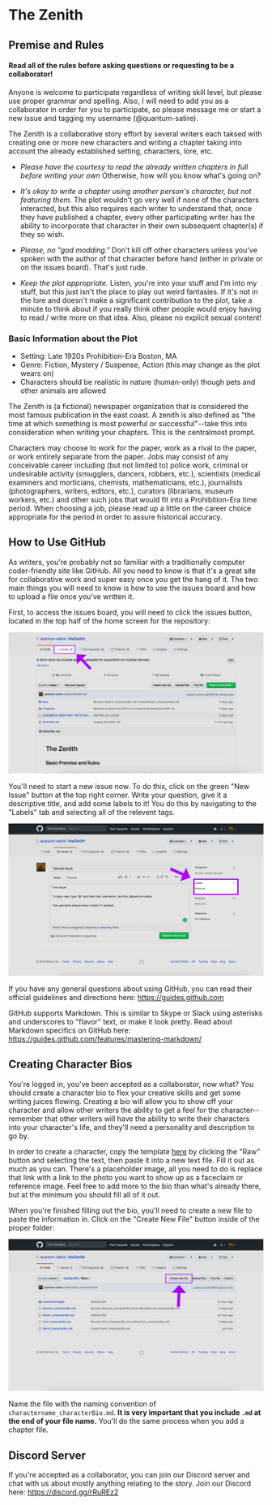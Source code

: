 # The Zenith
## Premise and Rules
#### Read all of the rules before asking questions or requesting to be a collaborator!
Anyone is welcome to participate regardless of writing skill level, but please use proper grammar and spelling. Also, I will need to add you as a collaborator in order for you to participate, so please message me or start a new issue and tagging my username (@quantum-satire).
 
The Zenith is a collaborative story effort by several writers each taksed with creating one or more new characters and writing a chapter taking into account the already established setting, characters, lore, etc. 

- *Please have the courtesy to read the already written chapters in full before writing your own* Otherwise, how will you know what's going on?

- *It's okay to write a chapter using another person's character, but not featuring them.* The plot wouldn't go very well if none of the characters interacted, but this also requires each writer to understand that, once they have published a chapter, every other participating writer has the ability to incorporate that character in their own subsequent chapter(s) if they so wish.

- *Please, no "god modding."* Don't kill off other characters unless you've spoken with the author of that character before hand (either in private or on the issues board). That's just rude.

- *Keep the plot appropriate.* Listen, you're into your stuff and I'm into my stuff, but this just isn't the place to play out weird fantasies. If it's not in the lore and doesn't make a significant contribution to the plot, take a minute to think about if you really think other people would enjoy having to read / write more on that idea. Also, please no explicit sexual content!

### Basic Information about the Plot
- Setting: Late 1920s Prohibition-Era Boston, MA
- Genre: Fiction, Mystery / Suspense, Action (this may change as the plot wears on)
- Characters should be realistic in nature (human-only) though pets and other animals are allowed

The Zenith is (a fictional) newspaper organization that is considered the most famous publication in the east coast. A zenith is also defined as "the time at which something is most powerful or successful"--take this into consideration when writing your chapters. This is the centralmost prompt.

Characters may choose to work for the paper, work as a rival to the paper, or work entirely separate from the paper. Jobs may consist of any conceivable career including (but not limited to) police work, criminal or undesirable activity (smugglers, dancers, robbers, etc.), scientists (medical examiners and morticians, chemists, mathematicians, etc.), journalists (photographers, writers, editors, etc.), curators (librarians, museum workers, etc.) and other such jobs that would fit into a Prohibition-Era time period. When choosing a job, please read up a little on the career choice appropriate for the period in order to assure historical accuracy.

## How to Use GitHub
As writers, you're probably not so familiar with a traditionally computer coder-friendly site like GitHub. All you need to know is that it's a great site for collaborative work and super easy once you get the hang of it. The two main things you will need to know is how to use the issues board and how to upload a file once you've written it.

First, to access the issues board, you will need to click the issues button, located in the top half of the home screen for the repository:

![Image of issues board location](readmeimages/1.jpg)

You'll need to start a new issue now. To do this, click on the green "New Issue" button at the top right corner. Write your question, give it a descriptive title, and add some labels to it! You do this by navigating to the "Labels" tab and selecting all of the relevent tags.

![Image of issues board location](readmeimages/2.png)

If you have any general questions about using GitHub, you can read their official guidelines and directions here: https://guides.github.com

GitHub supports Markdown. This is similar to Skype or Slack using asterisks and underscores to "flavor" text, or make it look pretty. Read about Markdown specifics on GitHub here: https://guides.github.com/features/mastering-markdown/

## Creating Character Bios
You're logged in, you've been accepted as a collaborator, now what? You should create a character bio to flex your creative skills and get some writing juices flowing. Creating a bio will allow you to show off your character and allow other writers the ability to get a feel for the character--remember that other writers will have the ability to write their characters into your character's life, and they'll need a personality and description to go by.

In order to create a character, copy the template [here](https://github.com/quantum-satire/theZenith/blob/master/Bios/blank_characterBio.md) by clicking the "Raw" button and selecting the text, then paste it into a new text file. Fill it out as much as you can. There's a placeholder image, all you need to do is replace that link with a link to the photo you want to show up as a faceclaim or reference image. Feel free to add more to the bio than what's already there, but at the minimum you should fill all of it out.

When you're finished filling out the bio, you'll need to create a new file to paste the information in. Click on the "Create New File" button inside of the proper folder:

![Image of create file button location](readmeimages/3.png)

Name the file with the naming convention of `charactername_characterBio.md`. **It is very important that you include `.md` at the end of your file name.** You'll do the same process when you add a chapter file.

## Discord Server
If you're accepted as a collaborator, you can join our Discord server and chat with us about mostly anything relating to the story. Join our Discord here: https://discord.gg/rRuREz2
